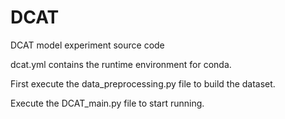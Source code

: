 # DCAT
DCAT model experiment source code

dcat.yml contains the runtime environment for conda.

First execute the data_preprocessing.py file to build the dataset.

Execute the DCAT_main.py file to start running.


